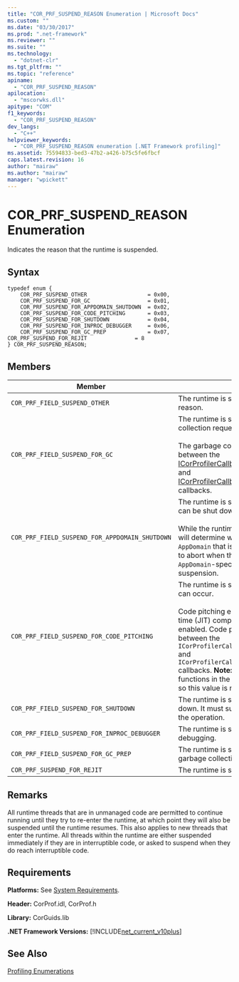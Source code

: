 ```yaml
---
title: "COR_PRF_SUSPEND_REASON Enumeration | Microsoft Docs"
ms.custom: ""
ms.date: "03/30/2017"
ms.prod: ".net-framework"
ms.reviewer: ""
ms.suite: ""
ms.technology: 
  - "dotnet-clr"
ms.tgt_pltfrm: ""
ms.topic: "reference"
apiname: 
  - "COR_PRF_SUSPEND_REASON"
apilocation: 
  - "mscorwks.dll"
apitype: "COM"
f1_keywords: 
  - "COR_PRF_SUSPEND_REASON"
dev_langs: 
  - "C++"
helpviewer_keywords: 
  - "COR_PRF_SUSPEND_REASON enumeration [.NET Framework profiling]"
ms.assetid: 75594833-bed3-47b2-a426-b75c5fe6fbcf
caps.latest.revision: 16
author: "mairaw"
ms.author: "mairaw"
manager: "wpickett"
---
```

# COR_PRF_SUSPEND_REASON Enumeration
Indicates the reason that the runtime is suspended.  
  
## Syntax  
  
```  
typedef enum {  
    COR_PRF_SUSPEND_OTHER                   = 0x00,  
    COR_PRF_SUSPEND_FOR_GC                  = 0x01,  
    COR_PRF_SUSPEND_FOR_APPDOMAIN_SHUTDOWN  = 0x02,  
    COR_PRF_SUSPEND_FOR_CODE_PITCHING       = 0x03,  
    COR_PRF_SUSPEND_FOR_SHUTDOWN            = 0x04,  
    COR_PRF_SUSPEND_FOR_INPROC_DEBUGGER     = 0x06,  
    COR_PRF_SUSPEND_FOR_GC_PREP             = 0x07,    COR_PRF_SUSPEND_FOR_REJIT               = 8  
} COR_PRF_SUSPEND_REASON;  
```  
  
## Members  
  
|Member|Description|  
|------------|-----------------|  
|`COR_PRF_FIELD_SUSPEND_OTHER`|The runtime is suspended for an unspecified reason.|  
|`COR_PRF_FIELD_SUSPEND_FOR_GC`|The runtime is suspended to service a garbage collection request.<br /><br /> The garbage collection-related callbacks occur between the [ICorProfilerCallback::RuntimeSuspendFinished](../../../../docs/framework/unmanaged-api/profiling/icorprofilercallback-runtimesuspendfinished-method.md) and [ICorProfilerCallback::RuntimeResumeStarted](../../../../docs/framework/unmanaged-api/profiling/icorprofilercallback-runtimeresumestarted-method.md) callbacks.|  
|`COR_PRF_FIELD_SUSPEND_FOR_APPDOMAIN_SHUTDOWN`|The runtime is suspended so that an `AppDomain` can be shut down.<br /><br /> While the runtime is suspended, the runtime will determine which threads are in the `AppDomain` that is being shut down and set them to abort when they resume. There are no `AppDomain`-specific callbacks during this suspension.|  
|`COR_PRF_FIELD_SUSPEND_FOR_CODE_PITCHING`|The runtime is suspended so that code pitching can occur.<br /><br /> Code pitching ensues only when the just-in-time (JIT) compiler is active with code pitching enabled. Code pitching callbacks occur between the `ICorProfilerCallback::RuntimeSuspendFinished` and `ICorProfilerCallback::RuntimeResumeStarted` callbacks. **Note:**  The CLR JIT does not pitch functions in the .NET Framework version 2.0, so this value is not used in 2.0.|  
|`COR_PRF_FIELD_SUSPEND_FOR_SHUTDOWN`|The runtime is suspended so that it can shut down. It must suspend all threads to complete the operation.|  
|`COR_PRF_FIELD_SUSPEND_FOR_INPROC_DEBUGGER`|The runtime is suspended for in-process debugging.|  
|`COR_PRF_FIELD_SUSPEND_FOR_GC_PREP`|The runtime is suspended to prepare for a garbage collection.|  
|`COR_PRF_SUSPEND_FOR_REJIT`|The runtime is suspended for JIT recompilation.|  
  
## Remarks  
 All runtime threads that are in unmanaged code are permitted to continue running until they try to re-enter the runtime, at which point they will also be suspended until the runtime resumes. This also applies to new threads that enter the runtime. All threads within the runtime are either suspended immediately if they are in interruptible code, or asked to suspend when they do reach interruptible code.  
  
## Requirements  
 **Platforms:** See [System Requirements](../../../../docs/framework/get-started/system-requirements.md).  
  
 **Header:** CorProf.idl, CorProf.h  
  
 **Library:** CorGuids.lib  
  
 **.NET Framework Versions:** [!INCLUDE[net_current_v10plus](../../../../includes/net-current-v10plus-md.md)]  
  
## See Also  
 [Profiling Enumerations](../../../../docs/framework/unmanaged-api/profiling/profiling-enumerations.md)